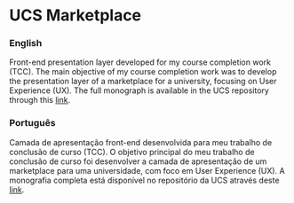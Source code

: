 # UCS Marketplace

### English
Front-end presentation layer developed for my course completion work (TCC).
The main objective of my course completion work was to develop the presentation layer of a marketplace for a university, focusing on User Experience (UX).
The full monograph is available in the UCS repository through this [link](https://repositorio.ucs.br/11338/9588).

### Português
Camada de apresentação front-end desenvolvida para meu trabalho de conclusão de curso (TCC).
O objetivo principal do meu trabalho de conclusão de curso foi desenvolver a camada de apresentação de um marketplace para uma universidade, com foco em User Experience (UX).
A monografia completa está disponível no repositório da UCS através deste [link](https://repositorio.ucs.br/11338/9588).